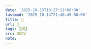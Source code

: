 ```yaml
---
date: '2025-10-13T10:27:11+08:00'
lastmod: '2025-10-14T21:46:45-08:00'
title: 􁾆
url: 􁾆
tags: [辨]
src: DCCV
note:
---
```

